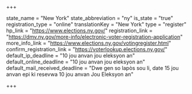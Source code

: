 +++

state_name = "New York"
state_abbreviation = "ny"
is_state = "true"
registration_type = "online"
translationKey = "New York"
type = "register"
hp_link = "https://www.elections.ny.gov/"
registration_link = "https://dmv.ny.gov/more-info/electronic-voter-registration-application"
more_info_link = "https://www.elections.ny.gov/votingregister.html"
confirm_registration_link = "https://voterlookup.elections.ny.gov/"
default_ip_deadline = "10 jou anvan jou eleksyon an"
default_online_deadline = "10 jou anvan jou eleksyon an"
default_mail_received_deadline = "Dwe gen so lapòs sou li, date 15 jou anvan epi ki resevwa 10 jou anvan Jou Eleksyon an"

+++
